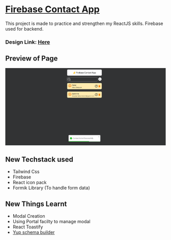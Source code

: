 # [Firebase Contact App](https://www.youtube.com/watch?v=amLynQ7-Uaw&list=PLPppPPmk0i3j_DW1T-UbryDVhBDgaAfEp&index=6)
This project is made to practice and strengthen my ReactJS skills. Firebase used for backend.

### Design Link: [Here](https://www.figma.com/file/rephrU2FVgN8MFz6XhnP51/Learn-React-with-10-Projects?type=design&node-id=864-52&mode=design&t=bHBqhJjM3FU2QrqI-0)

## Preview of Page
![Preview1](./public/Preview.png)

## New Techstack used
* Tailwind Css
* Firebase
* React icon pack
* Formik Library (To handle form data)

## New Things Learnt
* Modal Creation
* Using Portal facilty to manage modal
* React Toastify
* [Yup schema builder](https://www.npmjs.com/package/yup)